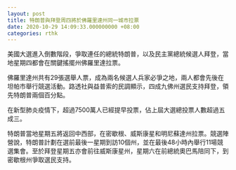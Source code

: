 ```yaml
---
layout: post
title: 特朗普與拜登周四將於佛羅里達州同一城市拉票
date: 2020-10-29 14:09:33.000000000 +08:00
categories: rthk
---
```


美國大選進入倒數階段，爭取連任的總統特朗普，以及民主黨總統候選人拜登，當地星期四都會在關鍵搖擺州佛羅里達拉票。

佛羅里達州共有29張選舉人票，成為兩名候選人兵家必爭之地，兩人都會先後在坦帕市舉行競選活動。路透社與益普索的民調顯示，四成九佛州選民支持拜登，領先特朗普兩個百分點。

在新型肺炎疫情下，超過7500萬人已經提早投票，佔上屆大選總投票人數超過五成三。

特朗普當地星期五將返回中西部，在密歇根、威斯康星和明尼蘇達州拉票。競選陣營說，特朗普計劃在選前最後一星期到訪10個州，並在最後48小時內舉行11場競選集會。至於拜登星期五亦會前往威斯康星州，星期六在前總統奧巴馬陪同下，到密歇根州爭取選民支持。
